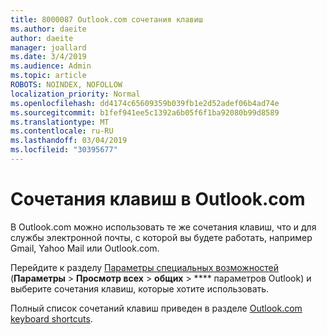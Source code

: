 ```yaml
---
title: 8000087 Outlook.com сочетания клавиш
ms.author: daeite
author: daeite
manager: joallard
ms.date: 3/4/2019
ms.audience: Admin
ms.topic: article
ROBOTS: NOINDEX, NOFOLLOW
localization_priority: Normal
ms.openlocfilehash: dd4174c65609359b039fb1e2d52adef06b4ad74e
ms.sourcegitcommit: b1fef941ee5c1392a6b05f6f1ba92080b99d8589
ms.translationtype: MT
ms.contentlocale: ru-RU
ms.lasthandoff: 03/04/2019
ms.locfileid: "30395677"
---
```

# <a name="keyboard-shortcuts-in-outlookcom"></a>Сочетания клавиш в Outlook.com

В Outlook.com можно использовать те же сочетания клавиш, что и для службы электронной почты, с которой вы будете работать, например Gmail, Yahoo Mail или Outlook.com.

Перейдите к разделу [Параметры специальных возможностей](https://go.microsoft.com/fwlink/?linkid=2080840) (**Параметры** > **Просмотр всех** > **общих** > **** параметров Outlook) и выберите сочетания клавиш, которые хотите использовать.

Полный список сочетаний клавиш приведен в разделе [Outlook.com keyboard shortcuts](https://support.office.com/article/708d907e-4398-4fc6-9a9a-4fc72bccec16).